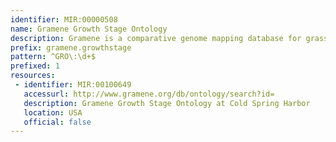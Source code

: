 ```yaml
---
identifier: MIR:00000508
name: Gramene Growth Stage Ontology
description: Gramene is a comparative genome mapping database for grasses and crop plants. It combines a semi-automatically generated database of cereal genomic and expressed sequence tag sequences, genetic maps, map relations, quantitative trait loci (QTL), and publications, with a curated database of mutants (genes and alleles), molecular markers, and proteins. This collection refers to growth stage ontology information in Gramene.
prefix: gramene.growthstage
pattern: ^GRO\:\d+$
prefixed: 1
resources:
 - identifier: MIR:00100649
   accessurl: http://www.gramene.org/db/ontology/search?id=
   description: Gramene Growth Stage Ontology at Cold Spring Harbor
   location: USA
   official: false
---
```

